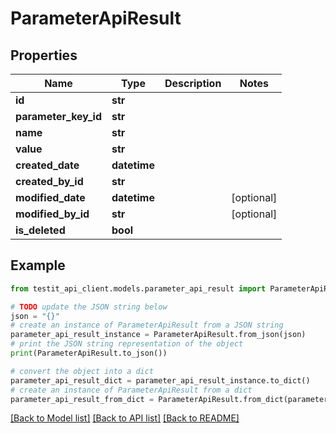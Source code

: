 # ParameterApiResult


## Properties

Name | Type | Description | Notes
------------ | ------------- | ------------- | -------------
**id** | **str** |  | 
**parameter_key_id** | **str** |  | 
**name** | **str** |  | 
**value** | **str** |  | 
**created_date** | **datetime** |  | 
**created_by_id** | **str** |  | 
**modified_date** | **datetime** |  | [optional] 
**modified_by_id** | **str** |  | [optional] 
**is_deleted** | **bool** |  | 

## Example

```python
from testit_api_client.models.parameter_api_result import ParameterApiResult

# TODO update the JSON string below
json = "{}"
# create an instance of ParameterApiResult from a JSON string
parameter_api_result_instance = ParameterApiResult.from_json(json)
# print the JSON string representation of the object
print(ParameterApiResult.to_json())

# convert the object into a dict
parameter_api_result_dict = parameter_api_result_instance.to_dict()
# create an instance of ParameterApiResult from a dict
parameter_api_result_from_dict = ParameterApiResult.from_dict(parameter_api_result_dict)
```
[[Back to Model list]](../README.md#documentation-for-models) [[Back to API list]](../README.md#documentation-for-api-endpoints) [[Back to README]](../README.md)


